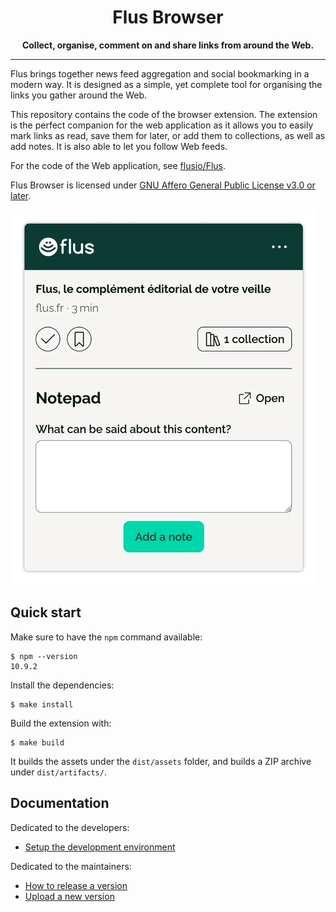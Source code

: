 <h1 align="center">Flus Browser</h1>

<p align="center">
    <strong>Collect, organise, comment on and share links from around the Web.</strong>
</p>

---

Flus brings together news feed aggregation and social bookmarking in a modern way.
It is designed as a simple, yet complete tool for organising the links you gather around the Web.

This repository contains the code of the browser extension.
The extension is the perfect companion for the web application as it allows you to easily mark links as read, save them for later, or add them to collections, as well as add notes.
It is also able to let you follow Web feeds.

For the code of the Web application, see [flusio/Flus](https://github.com/flusio/Flus).

Flus Browser is licensed under [GNU Affero General Public License v3.0 or later](/LICENSE.txt).

![Screenshot of the opened extension.](/docs/screenshot.webp)

## Quick start

Make sure to have the `npm` command available:

```console
$ npm --version
10.9.2
```

Install the dependencies:

```console
$ make install
```

Build the extension with:

```console
$ make build
```

It builds the assets under the `dist/assets` folder, and builds a ZIP archive under `dist/artifacts/`.

## Documentation

Dedicated to the developers:

- [Setup the development environment](/docs/development.md)

Dedicated to the maintainers:

- [How to release a version](/docs/release.md)
- [Upload a new version](/docs/upload.md)
